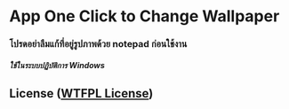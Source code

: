 # App One Click to Change Wallpaper
### โปรดอย่าลืมแก้ที่อยู่รูปภาพด้วย notepad ก่อนใช้งาน
##### ใช้ในระบบปฏิบัติการ Windows

## License ([WTFPL License](https://en.wikipedia.org/wiki/WTFPL))
